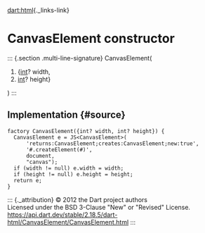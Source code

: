 [dart:html](../../dart-html/dart-html-library){._links-link}

CanvasElement constructor
=========================

::: {.section .multi-line-signature}
CanvasElement(

1.  {[int](../../dart-core/int-class)? width,
2.  [int](../../dart-core/int-class)? height}

)
:::

Implementation {#source}
--------------

``` {.language-dart data-language="dart"}
factory CanvasElement({int? width, int? height}) {
  CanvasElement e = JS<CanvasElement>(
      'returns:CanvasElement;creates:CanvasElement;new:true',
      '#.createElement(#)',
      document,
      "canvas");
  if (width != null) e.width = width;
  if (height != null) e.height = height;
  return e;
}
```

::: {._attribution}
© 2012 the Dart project authors\
Licensed under the BSD 3-Clause \"New\" or \"Revised\" License.\
<https://api.dart.dev/stable/2.18.5/dart-html/CanvasElement/CanvasElement.html>
:::
